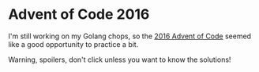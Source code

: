 # Advent of Code 2016

I'm still working on my Golang chops, so the [2016 Advent of Code](http://adventofcode.com) seemed like a good opportunity to practice a bit.

Warning, spoilers, don't click unless you want to know the solutions!
